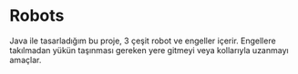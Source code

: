 # Robots
Java ile tasarladığım bu proje, 3 çeşit robot ve engeller içerir. Engellere takılmadan yükün taşınması gereken yere gitmeyi veya kollarıyla uzanmayı amaçlar.
